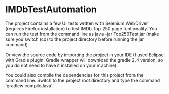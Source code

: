 # IMDbTestAutomation

The project contains a few UI tests written with Selenium WebDriver (requires Firefox installation) to test IMDb Top 250 page funtionality.
You can run the test from the command line as java -jar Top250Test.jar (make sure you switch (cd) to the project directory before running the jar command).

Or view the source code by importing the project in your IDE (I used Eclipse with Gradle plugin. Gradle wrapper will download the gradle 2.4 version, so you do not need to have it installed on your machine).

You could also compile the dependencies for this project from the command line. Switch to the project root directory and type the command 'gradlew compileJava'.
